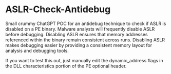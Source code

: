 # ASLR-Check-Antidebug

Small crummy ChatGPT POC for an antidebug technique to check if ASLR is disabled on a PE binary. Malware analysts will frequently disable ASLR before debugging. Disabling ASLR ensures that memory addresses referenced within the binary remain consistent across runs. Disabling ASLR makes debugging easier by providing a consistent memory layout for analysis and debugging tools.

If you want to test this out, just manually edit the dynamic_address flags in the DLL characteristics portion of the PE optional header. 
